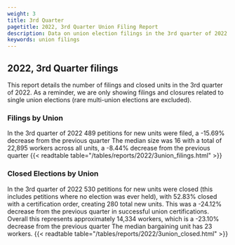 ```yaml
---
weight: 3
title: 3rd Quarter
pagetitle: 2022, 3rd Quarter Union Filing Report
description: Data on union election filings in the 3rd quarter of 2022
keywords: union filings
---
```


## 2022, 3rd Quarter filings

This report details the number of filings and closed units in the 3rd quarter of 2022. As a reminder, we are only showing filings and closures related to single union elections (rare multi-union elections are excluded).

### Filings by Union
In the 3rd quarter of 2022 489 petitions for new units were filed, a -15.69% decrease from the previous quarter The median size was 16 with a total of 22,895 workers across all units, a -8.44% decrease from the previous quarter
{{< readtable table="/tables/reports/2022/3union_filings.html" >}}

### Closed Elections by Union
In the 3rd quarter of 2022 530 petitions for new units were closed (this includes petitions where no election was ever held), with 52.83% closed with a certification order, creating 280 total new units. This was a -24.12% decrease from the previous quarter in successful union certifications. Overall this represents approximately 14,334 workers, which is a -23.10% decrease from the previous quarter The median bargaining unit has 23 workers.
{{< readtable table="/tables/reports/2022/3union_closed.html" >}}
